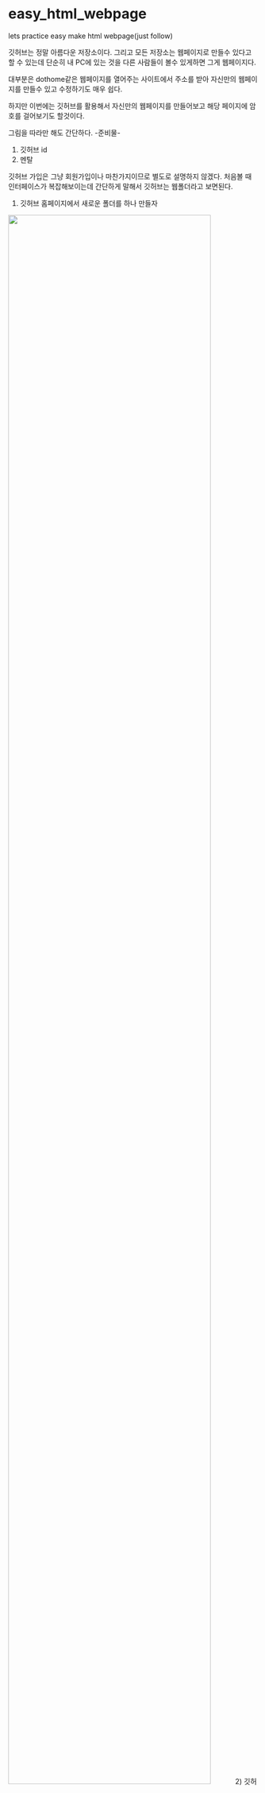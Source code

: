 # easy_html_webpage
lets practice easy make html webpage(just follow)

깃허브는 정말 아름다운 저장소이다.
그리고 모든 저장소는 웹페이지로 만들수 있다고 할 수 있는데 단순히 내 PC에 있는 것을 다른 사람들이 볼수 있게하면 그게 웹페이지다.

대부분은 dothome같은 웹페이지를 열어주는 사이트에서 주소를 받아 자신만의 웹페이지를 만들수 있고 수정하기도 매우 쉽다.

하지만 이번에는 깃허브를 활용해서 자신만의 웹페이지를 만들어보고 해당 페이지에 암호를 걸어보기도 할것이다.

그림을 따라만 해도 간단하다.
-준비물-
1) 깃허브 id
2) 멘탈

깃허브 가입은 그냥 회원가입이나 마찬가지이므로 별도로 설명하지 않겠다. 
처음볼 때 인터페이스가 복잡해보이는데 간단하게 말해서 깃허브는 웹폴더라고 보면된다.
1) 깃허브 홈페이지에서 새로운 폴더를 하나 만들자

<img src="https://github.com/wjsxkxk1/easy_html_webpage/blob/master/makehompage/makerepository.jpg?raw=true" width="90%"></img>
2) 깃허브>>내가만든 폴더(repository)>>우상단 setting에서 Choose Theme를 누른다.
<img src="https://github.com/wjsxkxk1/easy_html_webpage/blob/master/makehompage/01choosetheme.jpg?raw=true" width="90%"></img>

3) 아무거나 고른다(어차피 html넣으면 없어진다)
<img src="https://github.com/wjsxkxk1/easy_html_webpage/blob/master/makehompage/02choostheme.jpg?raw=true" width="90%"></img>

 4) 다시 setting의 choose theme가 있던곳을 보면 해당 깃허브의 주소가 있는데 그걸 주소창에 복붙한다(아직 html파일을 안넣어서 아무것도 안뜨는게 정상이다.)
<img src="https://github.com/wjsxkxk1/easy_html_webpage/blob/master/makehompage/03html.jpg?raw=true" width="90%"></img>

5) 구글링으로 자신이 마음에드는 html 템플릿을 다운받아 압축을 푼다.
<img src="https://github.com/wjsxkxk1/easy_html_webpage/blob/master/makehompage/04googlling.jpg?raw=true" width="90%"></img>
<img src="https://github.com/wjsxkxk1/easy_html_webpage/blob/master/makehompage/05whatuwant.jpg?raw=true" width="90%"></img>

6) 깃허브 데스크탑을 설치한다
<img src="https://github.com/wjsxkxk1/easy_html_webpage/blob/master/makehompage/github_desktop.jpg?raw=true" width="90%"></img>


7) 만든 폴더를 열어준다
<img src="https://github.com/wjsxkxk1/easy_html_webpage/blob/master/makehompage/show in explorer.jpg?raw=true" width="90%"></img>



8) 아까 다운받은 html 템플릿을 그대로 복붙한다.
<img src="https://github.com/wjsxkxk1/easy_html_webpage/blob/master/makehompage/06pagesource.jpg?raw=true" width="90%"></img>


9) Github Desktop으로 복붙한 결과를 깃허브 서버로 push 해준다(==동기화)


1차적으로 외부에서도 접속가능한 html홈페이지가 완성됬다.


이제 index.html를 수정하여 내가 원하는 모양으로 만들어보자

1) 복붙해준 폴더에 있는 index.html를 열어준후 F12를 누른다.
<img src="https://github.com/wjsxkxk1/easy_html_webpage/blob/master/makehompage/07index_html_f12.jpg?raw=true" width="90%"></img>


2) 열린 창의 왼쪽끝의 화살표를 눌러준다.

3) 열린 페이지의 수정을 원하는곳을 클릭한다

4) f12로 열린창에 수정하고 싶은곳이 선택된다.
<img src="https://github.com/wjsxkxk1/easy_html_webpage/blob/master/makehompage/08direct_chage.jpg?raw=true" width="90%"></img>


5) 내부값을 변경한다
<img src="https://github.com/wjsxkxk1/easy_html_webpage/blob/master/makehompage/09changeresult.jpg?raw=true" width="90%"></img>


6) 좌측Ctrl(컨트롤)키와 S를 눌러 다른이름으로 저장한다.

7) 해당 파일명을 index.html로 바꾸고 원래있던 index.html를 덮어쓴다.

8)GitHub Desktop으로 폴더에서 수정된것들을 push해준다.

9) 잠시후 주소로 들어가면 수정된 홈페이지를 볼수 있다.
